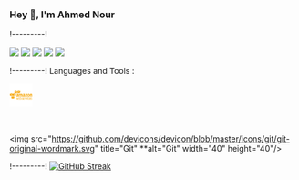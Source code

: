  ### Hey 👋, I'm Ahmed Nour

!---------!

[![](https://vistr.dev/badge?repo=elfocrash.elfocrash&corners=square)](https://github.com/Elfocrash/vistr.dev)
[![](https://img.shields.io/badge/-@AhmedNour-%231DA1F2?style=flat-square&logo=twitter&logoColor=ffffff)](https://twitter.com/Ahmednr_dev)
[![](https://img.shields.io/badge/-@AhmedNour-%23181717?style=flat-square&logo=github)](https://github.com/ahmednreldin/)
[![](https://img.shields.io/badge/-Ahmed%20Nour-blue?style=flat-square&logo=Linkedin&logoColor=white&link=https://www.linkedin.com/in/ahmednreldin/)](https://www.linkedin.com/in/ahmednreldin/)
[![](https://img.shields.io/website?color=0ab9e6&style=flat-square&up_message=chapsas.com&url=https%3A%2F%2Fahmednour.hasnode.dev)](http://ahmednour.hashnode.dev/)

!---------!
Languages and Tools :

<div>
 

  <img src="https://github.com/devicons/devicon/blob/master/icons/amazonwebservices/amazonwebservices-plain-wordmark.svg" title="AWS" alt="AWS" width="40" height="40"/>
 
 &nbsp;
 
  <img src="https://github.com/devicons/devicon/blob/master/icons/git/git-original-wordmark.svg" title="Git" **alt="Git" width="40" height="40"/>
</div>

!---------!
[![GitHub Streak](http://github-readme-streak-stats.herokuapp.com?user=ahmednreldin&theme=dark&background=000000)](https://git.io/streak-stats)

